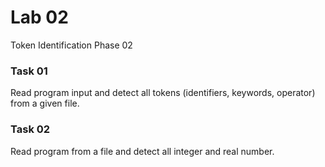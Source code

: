 # Lab 02
Token Identification Phase 02

### Task 01
Read program input and detect all tokens (identifiers, keywords, operator) from a given file.

### Task 02
Read program from a file and detect all integer and real number.